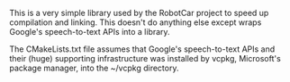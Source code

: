 This is a very simple library used by the RobotCar project to speed up compilation and linking. This doesn't do anything else except wraps Google's speech-to-text APIs into a library.

The CMakeLists.txt file assumes that Google's speech-to-text APIs and their (huge) supporting infrastructure was installed by vcpkg, Microsoft's package manager, into the ~/vcpkg directory.
